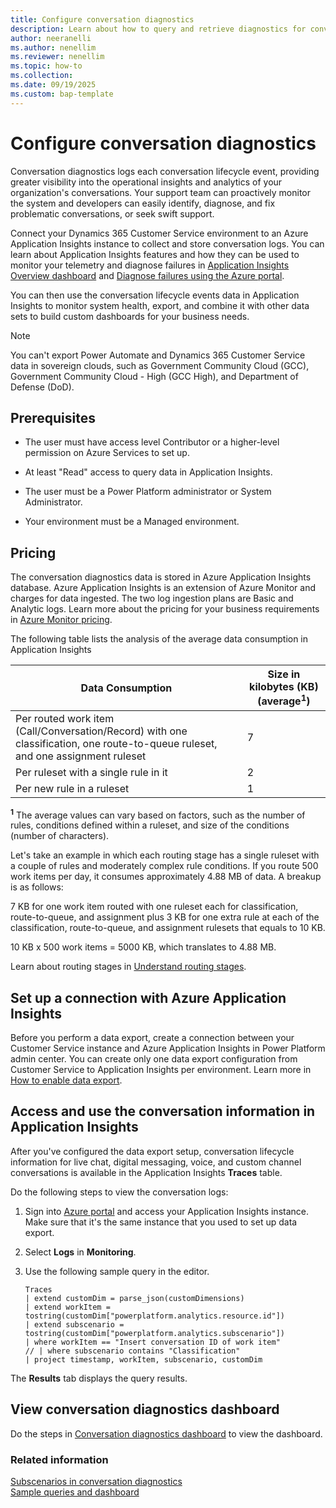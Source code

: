 ```yaml
---
title: Configure conversation diagnostics
description: Learn about how to query and retrieve diagnostics for conversations in Dynamics 365 Contact Center from Application Insights.
author: neeranelli
ms.author: nenellim
ms.reviewer: nenellim
ms.topic: how-to
ms.collection:
ms.date: 09/19/2025
ms.custom: bap-template
---
```


# Configure conversation diagnostics

Conversation diagnostics logs each conversation lifecycle event, providing greater visibility into the operational insights and analytics of your organization's conversations. Your support team can proactively monitor the system and developers can easily identify, diagnose, and fix problematic conversations, or seek swift support.

Connect your Dynamics 365 Customer Service environment to an Azure Application Insights instance to collect and store conversation logs. You can learn about Application Insights features and how they can be used to monitor your telemetry and diagnose failures in [Application Insights Overview dashboard](/azure/azure-monitor/app/overview-dashboard) and [Diagnose failures using the Azure portal](/azure/azure-monitor/app/asp-net-exceptions#diagnose-failures-using-the-azure-portal).

You can then use the conversation lifecycle events data in Application Insights to monitor system health, export, and combine it with other data sets to build custom dashboards for your business needs.

> [!NOTE]
> You can't export Power Automate and Dynamics 365 Customer Service data in sovereign clouds, such as Government Community Cloud (GCC), Government Community Cloud - High (GCC High), and Department of Defense (DoD).

## Prerequisites

- The user must have access level Contributor or a higher-level permission on Azure Services to set up.

- At least "Read" access to query data in Application Insights.
- The user must be a Power Platform administrator or System Administrator.
- Your environment must be a Managed environment.

## Pricing

The conversation diagnostics data is stored in Azure Application Insights database. Azure Application Insights is an extension of Azure Monitor and charges for data ingested. The two log ingestion plans are Basic and Analytic logs. Learn more about the pricing for your business requirements in [Azure Monitor pricing](https://azure.microsoft.com/pricing/details/monitor/#pricing).

The following table lists the analysis of the average data consumption in Application Insights
 
| Data Consumption                                                                 | Size in kilobytes (KB)  (average<sup>**1**</sup>) |
|----------------------------------------------------------------------------------|------------------------------|
| Per routed work item (Call/Conversation/Record) with one classification, one route-to-queue ruleset, and one assignment ruleset | 7  |
| Per ruleset with a single rule in it                                             | 2                            |
| Per new rule in a ruleset                                                        | 1                            |

<sup>**1**</sup> The average values can vary based on factors, such as the number of rules, conditions defined within a ruleset, and size of the conditions (number of characters).

Let's take an example in which each routing stage has a single ruleset with a couple of rules and moderately complex rule conditions. If you route 500 work items per day, it consumes approximately 4.88 MB of data. A breakup is as follows:

7 KB for one work item routed with one ruleset each for classification, route-to-queue, and assignment plus 3 KB for one extra rule at each of the classification, route-to-queue, and assignment rulesets that equals to 10 KB.

10 KB x 500 work items = 5000 KB, which translates to 4.88 MB.

Learn about routing stages in [Understand routing stages](unified-routing-diagnostics.md#understand-routing-stages-and-diagnostics).

## Set up a connection with Azure Application Insights

Before you perform a data export, create a connection between your Customer Service instance and Azure Application Insights in Power Platform admin center. You can create only one data export configuration from Customer Service to Application Insights per environment. Learn more in [How to enable data export](/power-platform/admin/conversation-diagnostics-application-insights#set-up-a-connection-with-azure-application-insights).

## Access and use the conversation information in Application Insights

After you've configured the data export setup, conversation lifecycle information for live chat, digital messaging, voice, and custom channel conversations is available in the Application Insights **Traces** table.

Do the following steps to view the conversation logs:

1. Sign into [Azure portal](https://ms.portal.azure.com/) and access your Application Insights instance. Make sure that it's the same instance that you used to set up data export.
1. Select **Logs** in **Monitoring**.
1. Use the following sample query in the editor.

    ```kusto
    Traces  
    | extend customDim = parse_json(customDimensions)  
    | extend workItem = tostring(customDim["powerplatform.analytics.resource.id"])  
    | extend subscenario = tostring(customDim["powerplatform.analytics.subscenario"])  
    | where workItem == "Insert conversation ID of work item"  
    // | where subscenario contains "Classification"  
    | project timestamp, workItem, subscenario, customDim  
    ```

  The **Results** tab displays the query results.

## View conversation diagnostics dashboard

Do the steps in [Conversation diagnostics dashboard](https://github.com/microsoft/Dynamics-365-FastTrack-Implementation-Assets/tree/master/Customer%20Service/ComponentLibrary/AppInsights-Telemetry/ConversationDiagnostics) to view the dashboard.

### Related information

[Subscenarios in conversation diagnostics](conversation-diagnostics-subscenarios.md)  
[Sample queries and dashboard](/dynamics365/guidance/resources/conversation-diagnostics-sample-queries)  


